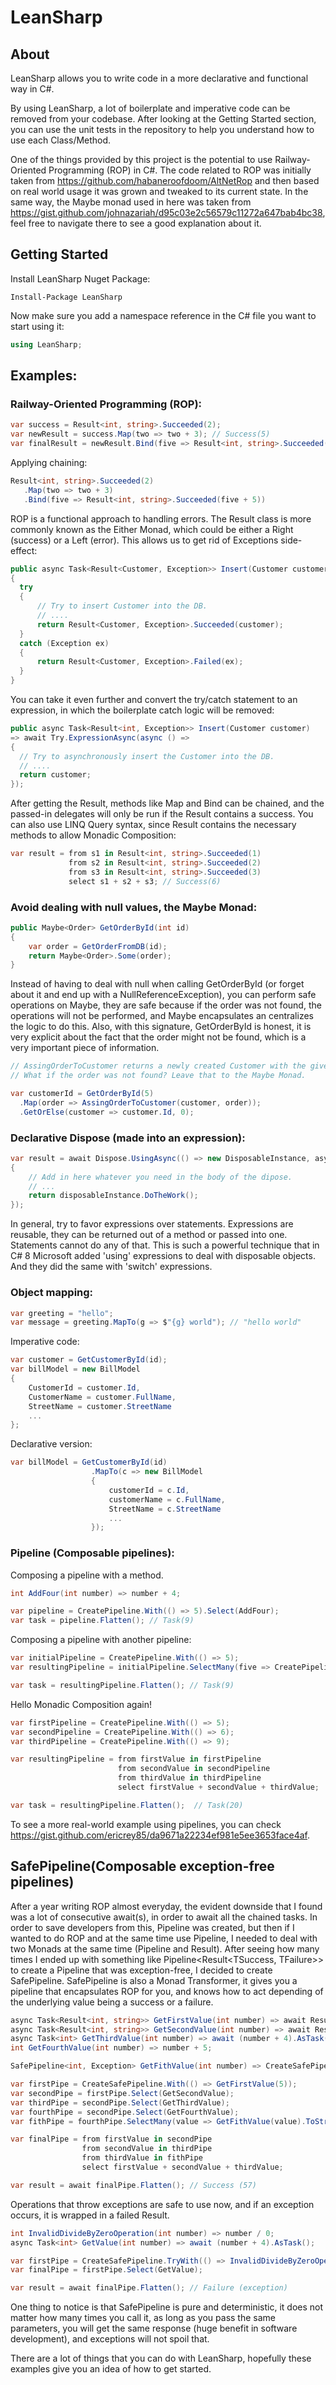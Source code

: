 # LeanSharp

## About
LeanSharp allows you to write code in a more declarative and functional way in C#.

By using LeanSharp, a lot of boilerplate and imperative code can be removed from your codebase. After looking at the Getting Started section, you can use the unit tests in the repository to help you understand how to use each Class/Method.

One of the things provided by this project is the potential to use Railway-Oriented Programming (ROP) in C#. The code related to ROP was initially taken from https://github.com/habaneroofdoom/AltNetRop and then based on real world usage it was grown and tweaked to its current state. In the same way, the Maybe monad used in here was taken from https://gist.github.com/johnazariah/d95c03e2c56579c11272a647bab4bc38, feel free to navigate there to see a good explanation about it.

## Getting Started
Install LeanSharp Nuget Package:

```shell
Install-Package LeanSharp
```

Now make sure you add a namespace reference in the C# file you want to start using it:

```csharp
using LeanSharp;
```

## Examples:
### Railway-Oriented Programming (ROP):
```csharp
var success = Result<int, string>.Succeeded(2);
var newResult = success.Map(two => two + 3); // Success(5)
var finalResult = newResult.Bind(five => Result<int, string>.Succeeded(five + 5)); // Success(10)
```
Applying chaining:
```csharp
Result<int, string>.Succeeded(2)
   .Map(two => two + 3)
   .Bind(five => Result<int, string>.Succeeded(five + 5))
```
ROP is a functional approach to handling errors. The Result class is more commonly known as the Either Monad, which could be either a Right (success) or a Left (error). This allows us to get rid of Exceptions side-effect:

```csharp
public async Task<Result<Customer, Exception>> Insert(Customer customer)
{
  try
  {
      // Try to insert Customer into the DB.
      // ....
      return Result<Customer, Exception>.Succeeded(customer);
  }
  catch (Exception ex) 
  {
      return Result<Customer, Exception>.Failed(ex);
  }
}
```
You can take it even further and convert the try/catch statement to an expression, in which the boilerplate catch logic will be removed:
```csharp
public async Task<Result<int, Exception>> Insert(Customer customer)
=> await Try.ExpressionAsync(async () =>
{
  // Try to asynchronously insert the Customer into the DB.
  // ....
  return customer;
});
```
After getting the Result, methods like Map and Bind can be chained, and the passed-in delegates will only be run if the Result contains a success. You can also use LINQ Query syntax, since Result contains the necessary methods to allow Monadic Composition:
```csharp
var result = from s1 in Result<int, string>.Succeeded(1)
             from s2 in Result<int, string>.Succeeded(2)
             from s3 in Result<int, string>.Succeeded(3)
             select s1 + s2 + s3; // Success(6)
```
### Avoid dealing with null values, the Maybe Monad:
```csharp
public Maybe<Order> GetOrderById(int id)
{
    var order = GetOrderFromDB(id);
    return Maybe<Order>.Some(order);
}
```
Instead of having to deal with null when calling GetOrderById (or forget about it and end up with a NullReferenceException), you can perform safe operations on Maybe, they are safe because if the order was not found, the operations will not be performed, and Maybe encapsulates an centralizes the logic to do this. Also, with this signature, GetOrderById is honest, it is very explicit about the fact that the order might not be found, which is a very important piece of information.

```csharp
// AssingOrderToCustomer returns a newly created Customer with the given order assgined to it.
// What if the order was not found? Leave that to the Maybe Monad.

var customerId = GetOrderById(5)
  .Map(order => AssingOrderToCustomer(customer, order));
  .GetOrElse(customer => customer.Id, 0);
```

### Declarative Dispose (made into an expression):
```csharp
var result = await Dispose.UsingAsync(() => new DisposableInstance, async disposableInstance =>
{
    // Add in here whatever you need in the body of the dipose.
    // ...
    return disposableInstance.DoTheWork();
});
```
In general, try to favor expressions over statements. Expressions are reusable, they can be returned out of a method or passed into one. Statements cannot do any of that. This is such a powerful technique that in C# 8 Microsoft added 'using' expressions to deal with disposable objects. And they did the same with 'switch' expressions.

### Object mapping:
```csharp
var greeting = "hello";
var message = greeting.MapTo(g => $"{g} world"); // "hello world"
```
Imperative code:
```csharp
var customer = GetCustomerById(id);
var billModel = new BillModel 
{
    CustomerId = customer.Id,
    CustomerName = customer.FullName,
    StreetName = customer.StreetName
    ...
};
```
Declarative version:
```csharp
var billModel = GetCustomerById(id)
                  .MapTo(c => new BillModel 
                  {
                      customerId = c.Id,
                      customerName = c.FullName,
                      StreetName = c.StreetName
                      ...
                  });
```
### Pipeline (Composable pipelines):
Composing a pipeline with a method.
```csharp
int AddFour(int number) => number + 4;

var pipeline = CreatePipeline.With(() => 5).Select(AddFour);
var task = pipeline.Flatten(); // Task(9)
```
Composing a pipeline with another pipeline:
```csharp
var initialPipeline = CreatePipeline.With(() => 5);
var resultingPipeline = initialPipeline.SelectMany(five => CreatePipeline.With(() => five + 4));

var task = resultingPipeline.Flatten(); // Task(9)
```
Hello Monadic Composition again!
```csharp
var firstPipeline = CreatePipeline.With(() => 5);
var secondPipeline = CreatePipeline.With(() => 6);
var thirdPipeline = CreatePipeline.With(() => 9);

var resultingPipeline = from firstValue in firstPipeline
                        from secondValue in secondPipeline
                        from thirdValue in thirdPipeline
                        select firstValue + secondValue + thirdValue;

var task = resultingPipeline.Flatten();  // Task(20)
```
To see a more real-world example using pipelines, you can check https://gist.github.com/ericrey85/da9671a22234ef981e5ee3653face4af.

## SafePipeline(Composable exception-free pipelines)
After a year writing ROP almost everyday, the evident downside that I found was a lot of consecutive await(s), in order to await all the chained tasks. In order to save developers from this, Pipeline was created, but then if I wanted to do ROP and at the same time use Pipeline, I needed to deal with two Monads at the same time (Pipeline and Result). After seeing how many times I ended up with something like Pipeline<Result<TSuccess, TFailure>> to create a Pipeline that was exception-free, I decided to create SafePipeline. SafePipeline is also a Monad Transformer, it gives you a pipeline that encapsulates ROP for you, and knows how to act depending of the underlying value being a success or a failure.
```csharp
async Task<Result<int, string>> GetFirstValue(int number) => await Result<int, string>.Succeeded(number + 4).AsTask();
async Task<Result<int, string>> GetSecondValue(int number) => await Result<int, string>.Succeeded(number + 5).AsTask();
async Task<int> GetThirdValue(int number) => await (number + 4).AsTask();
int GetFourthValue(int number) => number + 5;

SafePipeline<int, Exception> GetFithValue(int number) => CreateSafePipeline.TryWith(() => number + 6);

var firstPipe = CreateSafePipeline.With(() => GetFirstValue(5));
var secondPipe = firstPipe.Select(GetSecondValue);
var thirdPipe = secondPipe.Select(GetThirdValue);
var fourthPipe = secondPipe.Select(GetFourthValue);
var fithPipe = fourthPipe.SelectMany(value => GetFithValue(value).ToStringFailure());

var finalPipe = from firstValue in secondPipe
                from secondValue in thirdPipe
                from thirdValue in fithPipe
                select firstValue + secondValue + thirdValue;

var result = await finalPipe.Flatten(); // Success (57)
```
Operations that throw exceptions are safe to use now, and if an exception occurs, it is wrapped in a failed Result.
```csharp
int InvalidDivideByZeroOperation(int number) => number / 0;
async Task<int> GetValue(int number) => await (number + 4).AsTask();

var firstPipe = CreateSafePipeline.TryWith(() => InvalidDivideByZeroOperation(5));
var finalPipe = firstPipe.Select(GetValue);

var result = await finalPipe.Flatten(); // Failure (exception)
```
One thing to notice is that SafePipeline is pure and deterministic, it does not matter how many times you call it, as long as you pass the same parameters, you will get the same response (huge benefit in software development), and exceptions will not spoil that.

There are a lot of things that you can do with LeanSharp, hopefully these examples give you an idea of how to get started.
